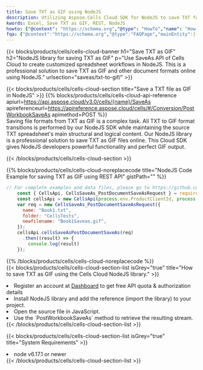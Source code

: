 ```yaml
---
title: Save TXT as GIF using NodeJS 
description: Utilizing Aspose.Cells Cloud SDK for NodeJS to save TXT format file as GIF format file. 
kwords: Excel, Save TXT as GIF, REST, NodeJS
howto: {"@context": "https://schema.org","@type": "HowTo","name": "How to save TXT as GIF using the Cells Cloud NodeJS library.","description": "How to save TXT as GIF using the Cells Cloud NodeJS library.","image": {"@type": "ImageObject"},"url": "/nodejs/saveas/txt-to-gif/","step": [{ "@type": "HowToStep","name": "How to save TXT as GIF using the Cells Cloud NodeJS library. step 1", "image": {"@type": "ImageObject",},"url": "/nodejs/saveas/txt-to-gif/","text": "Register an account at <a href='https://dashboard.aspose.cloud/'>Dashboard</a> to get free API quota & authorization details",},{ "@type": "HowToStep","name": "How to save TXT as GIF using the Cells Cloud NodeJS library. step 1", "image": {"@type": "ImageObject",},"url": "/nodejs/saveas/txt-to-gif/","text": "Install NodeJS library and add the reference (import the library) to your project.",},{ "@type": "HowToStep","name": "How to save TXT as GIF using the Cells Cloud NodeJS library. step 1", "image": {"@type": "ImageObject",},"url": "/nodejs/saveas/txt-to-gif/","text": "Open the source file in JavaScript.",},{ "@type": "HowToStep","name": "How to save TXT as GIF using the Cells Cloud NodeJS library. step 1", "image": {"@type": "ImageObject",},"url": "/nodejs/saveas/txt-to-gif/","text": "Use the `PostWorkbookSaveAs` method to retrieve the resulting stream.",}, ],"supply": {"@type": "HowToSupply","name": "document"},"tool": [{"@type": "HowToTool","name": "Visual Studio, Visual Studio Code, WebStorm"},{"@type": "HowToTool","name": "Aspose Cells"}],"totalTime": "PT6M"}
fqa: {"@context":"https://schema.org","@type":"FAQPage","mainEntity":[{"@type":"Question","name":"Why save file as other formats file in C# using REST API?","acceptedAnswer":{"@type":"Answer","text":"Documents are encoded in many ways, and some files may be incompatible with the software you use. To open and read such files, just save them as appropriate file formats.<br/><ol><li>Install .NET SDK and add the reference (import the library) to your project.</li><li>Open the source file in C# using REST API.</li><li>Call the PostWorkbookSaveAsRequest() method, passing an output filename with required extension.</li><li>Get the result of save as a separate file.</li></ol>"}},{"@type":"Question","name":"What file formats can I save as with your C# library?","acceptedAnswer":{"@type":"Answer","text":"We support a variety of file formats for conversion using .NET library, including XLSX, Excel, xls , PDF, CSV, HTML, Markdown, XML, PNG, JPG, TIFF, Json, TXT and many more."}},{"@type":"Question","name":"What is the maximum allowed file size for conversion using this .NET library?","acceptedAnswer":{"@type":"Answer","text":"There are no file size limits for format conversions using .NET library."}}]}
---
```



{{< blocks/products/cells/cells-cloud-banner h1="Save TXT as GIF" h2="NodeJS library for saving TXT as GIF" p="Use SaveAs API of Cells Cloud to create customized spreadsheet workflows in NodeJS. This is a professional solution to save TXT as GIF and other document formats online using NodeJS." urlsection="saveas/txt-to-gif/" >}}

{{< blocks/products/cells/cells-cloud-section  title="Save a TXT file as GIF in NodeJS" >}}
{{% blocks/products/cells/cells-cloud-api-reference  apiurl=https://api.aspose.cloud/v3.0/cells/{name}/SaveAs  apireferenceurl=https://apireference.aspose.cloud/cells/#/Conversion/PostWorkbookSaveAs  apimethod=POST %}}
<br/>
Saving file formats from TXT as GIF is a complex task. All TXT to GIF format transitions is performed by our NodeJS SDK while maintaining the source TXT spreadsheet's main structural and logical content. Our NodeJS library is a professional solution to save TXT as GIF files online. This Cloud SDK gives NodeJS developers powerful functionality and perfect GIF output.

{{< /blocks/products/cells/cells-cloud-section >}}

{{% blocks/products/cells/cells-cloud-noreplacecode title="NodeJS Code Example for saving TXT as GIF using REST API" gistPath="" %}}
  
```js
// For complete examples and data files, please go to https://github.com/aspose-cells-cloud/aspose-cells-cloud-node/
    const { CellsApi, CellsSaveAs_PostDocumentSaveAsRequest } = require("asposecellscloud");
    const cellsApi = new CellsApi(process.env.ProductClientId, process.env.ProductClientSecret);
    var req = new CellsSaveAs_PostDocumentSaveAsRequest({
      name: "Book1.txt",
      folder: "CellsTests",
      newfilename: "Book1Saveas.gif",
    });
    cellsApi.cellsSaveAsPostDocumentSaveAs(req)
      .then((result) => {
        console.log(result)
    });
```
  
{{% /blocks/products/cells/cells-cloud-noreplacecode  %}}
<br/>
{{< blocks/products/cells/cells-cloud-section-list isGrey="true"  title="How to save TXT as GIF using the Cells Cloud NodeJS library." >}}
<li>Register an account at <a href="https://dashboard.aspose.cloud/">Dashboard</a> to get free API quota & authorization details</li>
<li>Install NodeJS library and add the reference (import the library) to your project.</li>
<li>Open the source file in JavaScript.</li>
<li>Use the `PostWorkbookSaveAs` method to retrieve the resulting stream.</li>
{{< /blocks/products/cells/cells-cloud-section-list >}}

{{< blocks/products/cells/cells-cloud-section-list isGrey="true"  title="System Requirements" >}}
<li>node v6.17.1 or newer</li>
{{< /blocks/products/cells/cells-cloud-section-list >}}

